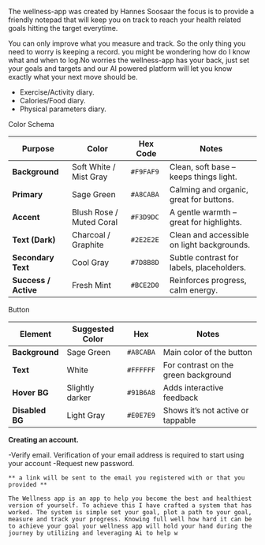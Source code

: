 

The wellness-app  was created by Hannes Soosaar the focus is to provide a friendly notepad that will keep you on track to reach your health related goals hitting the target everytime.

You can only improve what you measure and track. So the only thing you need to worry is keeping a record. you might be wondering how do I know what and when to log.No worries the wellness-app has your back, just set your goals and targets and our AI powered platform will let you know exactly what your next move should be. 

- Exercise/Activity diary. 
- Calories/Food diary.
- Physical parameters diary.





Color Schema

| Purpose              | Color                    | Hex Code  | Notes                                      |
| -------------------- | ------------------------ | --------- | ------------------------------------------ |
| **Background**       | Soft White / Mist Gray   | `#F9FAF9` | Clean, soft base – keeps things light.     |
| **Primary**          | Sage Green               | `#A8CABA` | Calming and organic, great for buttons.    |
| **Accent**           | Blush Rose / Muted Coral | `#F3D9DC` | A gentle warmth – great for highlights.    |
| **Text (Dark)**      | Charcoal / Graphite      | `#2E2E2E` | Clean and accessible on light backgrounds. |
| **Secondary Text**   | Cool Gray                | `#7D8B8D` | Subtle contrast for labels, placeholders.  |
| **Success / Active** | Fresh Mint               | `#BCE2D0` | Reinforces progress, calm energy.          |

Button

| Element         | Suggested Color | Hex       | Notes                                |
| --------------- | --------------- | --------- | ------------------------------------ |
| **Background**  | Sage Green      | `#A8CABA` | Main color of the button             |
| **Text**        | White           | `#FFFFFF` | For contrast on the green background |
| **Hover BG**    | Slightly darker | `#91B6A8` | Adds interactive feedback            |
| **Disabled BG** | Light Gray      | `#E0E7E9` | Shows it’s not active or tappable    |



**Creating an account.**

-Verify email.
    Verification of your email address is required to start using your account
-Request new password.

    ** a link will be sent to the email you registered with or that you provided **

    The Wellness app is an app to help you become the best and healthiest version of yourself. To achieve this I have crafted a system that has worked. The system is simple set your goal, plot a path to your goal, measure and track your progress. Knowing full well how hard it can be to achieve your goal your wellness app will hold your hand during the journey by utilizing and leveraging Ai to help w
